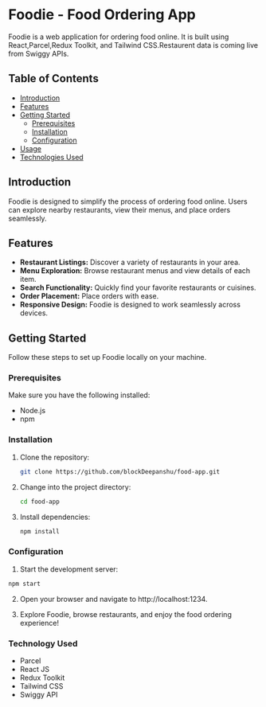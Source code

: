 # Foodie - Food Ordering App

Foodie is a web application for ordering food online. It is built using React,Parcel,Redux Toolkit, and Tailwind CSS.Restaurent data is coming live from Swiggy APIs.

## Table of Contents

- [Introduction](#introduction)
- [Features](#features)
- [Getting Started](#getting-started)
  - [Prerequisites](#prerequisites)
  - [Installation](#installation)
  - [Configuration](#configuration)
- [Usage](#usage)
- [Technologies Used](#technologies-used)

## Introduction

Foodie is designed to simplify the process of ordering food online. Users can explore nearby restaurants, view their menus, and place orders seamlessly.

## Features

- **Restaurant Listings:** Discover a variety of restaurants in your area.
- **Menu Exploration:** Browse restaurant menus and view details of each item.
- **Search Functionality:** Quickly find your favorite restaurants or cuisines.
- **Order Placement:** Place orders with ease.
- **Responsive Design:** Foodie is designed to work seamlessly across devices.

## Getting Started

Follow these steps to set up Foodie locally on your machine.

### Prerequisites

Make sure you have the following installed:

- Node.js
- npm

### Installation

1. Clone the repository:

   ```bash
   git clone https://github.com/blockDeepanshu/food-app.git

   ```

2. Change into the project directory:

   ```bash
   cd food-app
   ```

3. Install dependencies:

   ```bash
   npm install
   ```

### Configuration

1.  Start the development server:

```bash
npm start
```

2.  Open your browser and navigate to http://localhost:1234.

3.  Explore Foodie, browse restaurants, and enjoy the food ordering experience!

### Technology Used

- Parcel
- React JS
- Redux Toolkit
- Tailwind CSS
- Swiggy API
